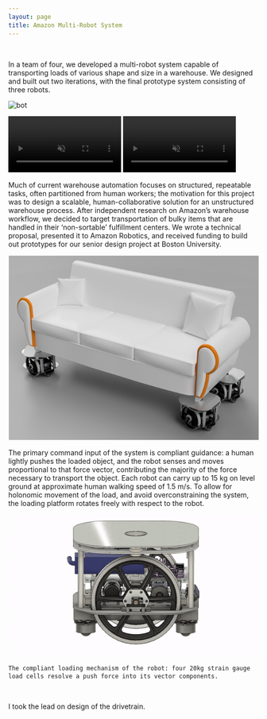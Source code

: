 ```yaml
---
layout: page
title: Amazon Multi-Robot System
---
```


<br />

<!-- This was a project created for a year-long mechanical engineering capstone assignment in a senior design course.

As a team of four, we investigated floor robots and their application in carrying arbitrary loads. Our concept for such a system was a collection of identical collaborative robots, each similar in size to a Roomba. Combined, they would constitute a MRS that could be tasked to transport previously unknown objects of various sizes, loads, and geometries through a warehouse environment. Our MRS can be loaded with an object, and directed to an end position. Given perception and load sensing capabilities, the MRS may additionally adjust itself dynamically to best control its cargo, avoid collisions, and ensure safe transport. -->
In a team of four, we developed a multi-robot system capable of transporting loads of various shape and size in a warehouse.  We designed and built out two iterations, with the final prototype system consisting of three robots.

![bot](https://github.com/MaxZin8/_portfolio/public/images/bot.png)

<video muted autoplay align="left" width="45%" controls>
  <source src="https://github.com/MaxZin8/_portfolio/public/images/demo.mp4" type="video/mp4"></source>
</video>

<video muted autoplay align="right" width="45%" controls>
  <source src="https://github.com/MaxZin8/_portfolio/public/images/demo2.mp4" type="video/mp4"></source>
</video>



Much of current warehouse automation focuses on structured, repeatable tasks, often partitioned from human workers; the motivation for this project was to design a scalable, human-collaborative solution for an unstructured warehouse process.  After independent research on Amazon’s warehouse workflow, we decided to target transportation of bulky items that are handled in their ‘non-sortable’ fulfillment centers. We wrote a technical proposal, presented it to Amazon Robotics, and received funding to build out prototypes for our senior design project at Boston University.  

![mrs_couch](/public/images/mrs_couch.png)

The primary command input of the system is compliant guidance: a human lightly pushes the loaded object, and the robot senses and moves proportional to that force vector, contributing the majority of the force necessary to transport the object. Each robot can carry up to 15 kg on level ground at approximate human walking speed of 1.5 m/s. To allow for holonomic movement of the load, and avoid overconstraining the system, the loading platform rotates freely with respect to the robot.

![compliance](/public/images/compliance.gif)




```
The compliant loading mechanism of the robot: four 20kg strain gauge  load cells resolve a push force into its vector components.
```
</br>

I took the lead on design of the drivetrain.





<!-- My role in this project was to lead the design and development of the drivetrain and chassis. -->
